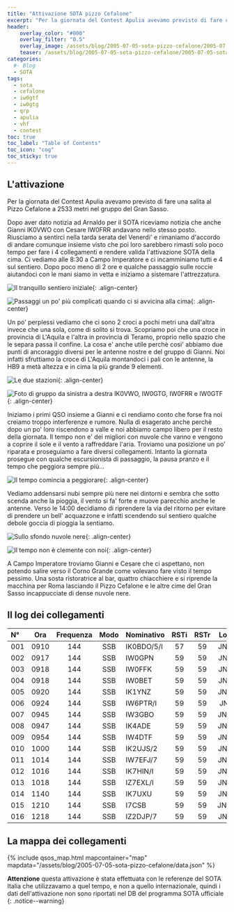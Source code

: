```yaml
---
title: "Attivazione SOTA pizzo Cefalone"
excerpt: "Per la giornata del Contest Apulia avevamo previsto di fare una salita al Pizzo Cefalone a 2533 metri nel gruppo del Gran Sasso"
header: 
    overlay_color: "#000"
    overlay_filter: "0.5"
    overlay_image: /assets/blog/2005-07-05-sota-pizzo-cefalone/2005-07-05-sota-pizzo-cefalone-teaser.jpg
    teaser: /assets/blog/2005-07-05-sota-pizzo-cefalone/2005-07-05-sota-pizzo-cefalone-teaser.jpg
categories:
  #- Blog
  - SOTA
tags:
  - sota
  - cefalone
  - iw0gtf
  - iw0gtg
  - qrp
  - apulia
  - vhf
  - contest
toc: true
toc_label: "Table of Contents"
toc_icon: "cog"
toc_sticky: true
---
```


## L'attivazione

Per la giornata del Contest Apulia avevamo previsto di fare una salita al Pizzo Cefalone a 2533 metri nel gruppo del Gran Sasso.

Dopo aver dato notizia ad Arnaldo per il SOTA riceviamo notizia che anche Gianni IK0VWO con Cesare IW0FRR andavano nello stesso posto. Riusciamo a sentirci nella tarda serata del Venerdi' e rimaniamo d'accordo di andare comunque insieme visto che poi loro sarebbero rimasti solo poco tempo per fare i 4 collegamenti e rendere valida l'attivazione SOTA della cima.
Ci vediamo alle 8:30 a Campo Imperatore e ci incamminiamo tutti e 4 sul sentiero. Dopo poco meno di 2 ore e qualche passaggio sulle roccie aiutandoci con le mani siamo in vetta e iniziamo a sistemare l'attrezzatura.

![Il tranquillo sentiero iniziale](/assets/blog/2005-07-05-sota-pizzo-cefalone/2005-07-05-sota-pizzo-cefalone-01.jpg){: .align-center}

![Passaggi un po' più complicati quando ci si avvicina alla cima](/assets/blog/2005-07-05-sota-pizzo-cefalone/2005-07-05-sota-pizzo-cefalone-02.jpg){: .align-center}

Un po' perplessi vediamo che ci sono 2 croci a pochi metri una dall'altra invece che una sola, come di solito si trova. Scopriamo poi che una croce in provincia di L'Aquila e l'altra in provincia di Teramo, proprio nello spazio che le separa passa il confine. La cosa e' anche utile perchè cosi' abbiamo due punti di ancoraggio diversi per le antenne nostre e del gruppo di Gianni. Noi infatti sfruttiamo la croce di L'Aquila montandoci i pali con le antenne, la HB9 a metà altezza e in cima la più grande 9 elementi.

![Le due stazioni](/assets/blog/2005-07-05-sota-pizzo-cefalone/2005-07-05-sota-pizzo-cefalone-03.jpg){: .align-center}

![Foto di gruppo da sinistra a destra IK0VWO, IW0GTG, IW0FRR e IW0GTF](/assets/blog/2005-07-05-sota-pizzo-cefalone/2005-07-05-sota-pizzo-cefalone-04.jpg){: .align-center}

Iniziamo i primi QSO insieme a Gianni e ci rendiamo conto che forse fra noi creiamo troppo interferenze e rumore. Nulla di esagerato anche perchè dopo un po' loro riscendono a valle e noi abbiamo campo libero per il resto della giornata. Il tempo non e' dei migliori con nuvole che vanno e vengono a coprire il sole e il vento a raffreddare l'aria. Troviamo una posizione un po' riparata e proseguiamo a fare diversi collegamenti. Intanto la giornata prosegue con qualche escursionista di passaggio, la pausa pranzo e il tempo che peggiora sempre più...

![Il tempo comincia a peggiorare](/assets/blog/2005-07-05-sota-pizzo-cefalone/2005-07-05-sota-pizzo-cefalone-05.jpg){: .align-center}

Vediamo addensarsi nubi sempre più nere nei dintorni e sembra che sotto scenda anche la pioggia, il vento si fa' forte e muove parecchio anche le antenne. Verso le 14:00 decidiamo di riprendere la via del ritorno per evitare di prendere un bell' acquazzone e infatti scendendo sul sentiero qualche debole goccia di pioggia la sentiamo.

![Sullo sfondo nuvole nere](/assets/blog/2005-07-05-sota-pizzo-cefalone/2005-07-05-sota-pizzo-cefalone-06.jpg){: .align-center}

![Il tempo non è clemente con noi](/assets/blog/2005-07-05-sota-pizzo-cefalone/2005-07-05-sota-pizzo-cefalone-07.jpg){: .align-center}

A Campo Imperatore troviamo Gianni e Cesare che ci aspettano, non potendo salire verso il Corno Grande come volevano fare visto il tempo pessimo. Una sosta ristoratrice al bar, quattro chiacchiere e si riprende la macchina per Roma lasciando il Pizzo Cefalone e le altre cime del Gran Sasso incappucciate di dense nuvole nere.

## Il log dei collegamenti

|N°|Ora|Frequenza|Modo|Nominativo|RSTi|RSTr|Locator|QRB|
|:---|:---:|:---:|:---:|:---|:---:|:---:|:---:|---:|
001|0910|144|SSB|IK0BDO/5/I|57|59|JN54KB||
002|0917|144|SSB|IW0GPN|59|59|JN62FB||
003|0918|144|SSB|IW0FFK|59|59|JN61FS||
004|0918|144|SSB|IW0BET|59|59|JN61FS||
005|0920|144|SSB|IK1YNZ|59|59|JN33UT||
006|0924|144|SSB|IW6PTR/I|59|59|JN62XI||
007|0945|144|SSB|IW3GBO|59|59|JN66OA||
008|0947|144|SSB|IK4ADE|59|59|JN54OE||
009|0954|144|SSB|IW4DTF|59|59|JN64AK||
010|1000|144|SSB|IK2UJS/2|59|59|JN55EU||
011|1014|144|SSB|IW7EFJ/7|59|59|JN71UR||
012|1016|144|SSB|IK7HIN/I|59|59|JN81KC||
013|1018|144|SSB|IZ7EXL/I|59|59|JN81KC||
014|1140|144|SSB|IK7UXU|59|59|JN81EH||
015|1210|144|SSB|I7CSB|59|59|JN71QQ||
016|1218|144|SSB|IZ2DJP/7|59|59|JN81AP||

## La mappa dei collegamenti

{% include qsos_map.html mapcontainer="map" mapdata="/assets/blog/2005-07-05-sota-pizzo-cefalone/data.json" %}

**Attenzione** questa attivazione è stata effettuata con le referenze del SOTA Italia che utilizzavamo a quel tempo, e non a quello internazionale, quindi i dati dell'attivazione non sono riportati nel DB del programma SOTA ufficiale
{: .notice--warning}
